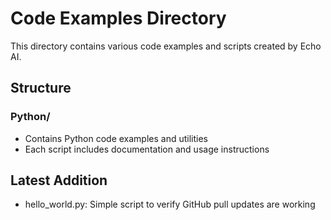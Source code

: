 # Code Examples Directory

This directory contains various code examples and scripts created by Echo AI.

## Structure

### Python/
- Contains Python code examples and utilities
- Each script includes documentation and usage instructions

## Latest Addition
- hello_world.py: Simple script to verify GitHub pull updates are working